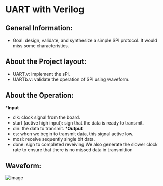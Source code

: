 # UART with Verilog

## General Information:
- Goal: design, validate, and synthesize a simple SPI protocol. It would miss some characteristics.

## About the Project layout:
- UART.v: implement the sPI.
- UARTb.v: validate the operation of SPI using waveform.

## About the Operation:
***Input**
- clk: clock signal from the board.
- start (active high input): sign that the data is ready to transmit.
- din: the data to transmit.
***Output**
- cs: when we begin to transmit data, this signal active low.
- mosi: receive sequently single bit data.
- done: sign to completed reveiving
We also generate the slower clock rate to ensure that there is no missed data in transmittion
 ## Waveform:
![image](https://github.com/vanphuc1208/Simple-SPI-with-Verilog/assets/116254695/60ae6c4d-50e7-4bb7-ac6d-f190a08f83f1)



